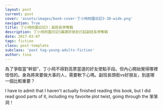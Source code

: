 ```yaml
---
layout: post
current: post
cover: 'assets/images/book-cover-丁小飛校園日記3-3D-wide.png'
navigation: True
title: 丁小飛校園日記3：副班長爭奪戰
description: 丁小飛校園日記3裏跟好朋友打起副班長爭奪戰
date: 2017-03-07
tags: fiction
class: post-template
subclass: 'post tag-young-adults-fiction'
author: tina
---
```


為了爭取當“幹部”，丁小飛不得對高票當選的好友使點手段。但內心開始覺得哪裡怪怪的。身為將來要做大事的人，需要軟下心嗎。副班長頭銜vs好朋友，到底哪一個比較重要？

I have to admit that I haven't actually finished reading this book, but I did read good parts of it, including my favorite plot twist, going through the 笨笨洞！

<!--more-->


